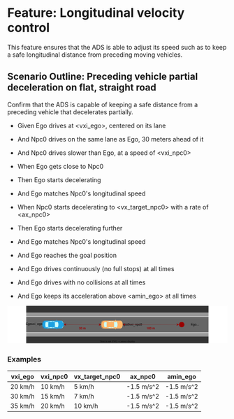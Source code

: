 # Feature: Longitudinal velocity control

This feature ensures that the ADS is able to adjust its speed such as to keep a safe longitudinal distance from preceding moving vehicles.

## Scenario Outline: Preceding vehicle partial deceleration on flat, straight road

Confirm that the ADS is capable of keeping a safe distance from a preceding vehicle that decelerates partially.

* Given Ego drives at <vxi_ego>, centered on its lane
* And Npc0 drives on the same lane as Ego, 30 meters ahead of it
* And Npc0 drives slower than Ego, at a speed of <vxi_npc0>

* When Ego gets close to Npc0
* Then Ego starts decelerating
* And Ego matches Npc0's longitudinal speed

* When Npc0 starts decelerating to <vx_target_npc0> with a rate of <ax_npc0>
* Then Ego starts decelerating further
* And Ego matches Npc0's longitudinal speed
* And Ego reaches the goal position
* And Ego drives continuously (no full stops) at all times
* And Ego drives with no collisions at all times
* And Ego keeps its acceleration above <amin_ego> at all times

![Description](./images/UC-ACC-001-0001.drawio.svg)

### Examples

  | vxi_ego | vxi_npc0 | vx_target_npc0 | ax_npc0    | amin_ego   |
  | ------- | -------  | ---------- | ---------- | ---------- |
  | 20 km/h | 10 km/h  | 5 km/h     | -1.5 m/s^2 | -1.5 m/s^2 |
  | 30 km/h | 15 km/h  | 7 km/h     | -1.5 m/s^2 | -1.5 m/s^2 |
  | 35 km/h | 20 km/h  | 10 km/h    | -1.5 m/s^2 | -1.5 m/s^2 |
